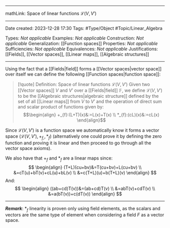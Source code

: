 
---

mathLink: Space of linear functions $\mathscr L(V,V')$

---
Date created: 2023-12-28 17:30
Tags: #Type/Object #Topic/Linear_Algebra 

Types: _Not applicable_
Examples: _Not applicable_
Construction: _Not applicable_
Generalization: [[Function spaces]]
Properties: _Not applicable_
Sufficiencies: _Not applicable_
Equivalences: _Not applicable_
Justifications: [[Fields]], [[Vector spaces]], [[Linear maps]], [[Algebraic structures]]

---  

Using the fact that a [[Fields|field]] forms a [[Vector spaces|vector space]] over itself we can define the following [[Function spaces|function space]]:

> [!quote] Definition: Space of linear functions $\mathscr L(V,V')$
> Given two [[Vector spaces]] $V$ and $V'$ over a [[Fields|field]] $\mathbb F$, we define $\mathscr L(V,V')$ to be the [[Algebraic structures|algebraic structure]] defined by the set of all [[Linear maps]] from $V$ to $V'$ and the operation of direct sum and scalar product of functions given by: $$\begin{align} +_{f}:(L+T)(x)&:=L(x)+T(x) \\ *_{f}:(cL)(x)&:=cL(x)
\end{align}$$ 

Since $\mathscr L(V,V')$ is a function space we automatically know it forms a vector space $(\mathscr L(V,V'), +_{f, },*_{f})$ (alternatively one could prove it by defining the zero function and proving it is linear and then proceed to go through all the vector space axioms).

We also have that $+_{f}$  and $*_{f}$ are a linear maps since: $$
\begin{align}
(T+L)(cu+bv)&=T(cu+bv)+L(cu+bv) \\
&=cT(u)+bT(v)+cL(u)+bL(v) \\ 
&=c(T+L)(u)+b(T+L)(v)
\end{align}
$$ And: 
$$
\begin{align}
((ab+cd)T(v))&=(ab+cd)T(v) \\
&=abT(v)+cdT(v) \\
&=a(bT(v))+c(dT(v))
\end{align}
$$


---

**_Remark_**: $*_{f}$ linearity is proven only using field elements, as the scalars and vectors are the same type of element when considering a field $F$ as a vector space.


